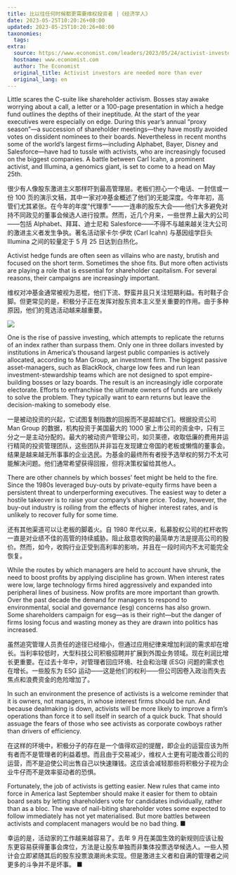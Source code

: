 ```yaml
---
title: 比以往任何时候都更需要维权投资者 |《经济学人》
date: 2023-05-25T10:20:26+08:00
updated: 2023-05-25T10:20:26+08:00
taxonomies:
  tags: 
extra:
  source: https://www.economist.com/leaders/2023/05/24/activist-investors-are-needed-more-than-ever
  hostname: www.economist.com
  author: The Economist
  original_title: Activist investors are needed more than ever
  original_lang: en
---
```


Little scares the C\-suite like shareholder activism. Bosses stay awake worrying about a call, a letter or a 100-page presentation in which a hedge fund outlines the depths of their ineptitude. At the start of the year executives were especially on edge. During this year’s annual “proxy season”—a succession of shareholder meetings—they have mostly avoided votes on dissident nominees to their boards. Nevertheless in recent months some of the world’s largest firms—including Alphabet, Bayer, Disney and Salesforce—have had to tussle with activists, who are increasingly focused on the biggest companies. A battle between Carl Icahn, a prominent activist, and Illumina, a genomics giant, is set to come to a head on May 25th.  

很少有人像股东激进主义那样吓到最高管理层。老板们担心一个电话、一封信或一份 100 页的演示文稿，其中一家对冲基金概述了他们的无能深度。今年年初，高管们尤其紧张。在今年的年度“代理季”——一连串的股东大会——他们大多避免对持不同政见的董事会候选人进行投票。然而，近几个月来，一些世界上最大的公司——包括 Alphabet、拜耳、迪士尼和 Salesforce——不得不与越来越关注大公司的激进主义者发生争执。著名活动家卡尔·伊坎 (Carl Icahn) 与基因组学巨头 Illumina 之间的较量定于 5 月 25 日达到白热化。

Activist hedge funds are often seen as villains who are nasty, brutish and focused on the short term. Sometimes the shoe fits. But more often activists are playing a role that is essential for shareholder capitalism. For several reasons, their campaigns are increasingly important.  

维权对冲基金通常被视为恶棍，他们下流、野蛮并且只关注短期利益。有时鞋子合脚。但更常见的是，积极分子正在发挥对股东资本主义至关重要的作用。由于多种原因，他们的竞选活动越来越重要。

![](https://www.economist.com/img/b/608/468/90/media-assets/image/20230527_LDC326.png)

One is the rise of passive investing, which attempts to replicate the returns of an index rather than surpass them. Only one in three dollars invested by institutions in America’s thousand largest public companies is actively allocated, according to Man Group, an investment firm. The biggest passive asset-managers, such as BlackRock, charge low fees and run lean investment-stewardship teams which are not designed to spot empire-building bosses or lazy boards. The result is an increasingly idle corporate electorate. Efforts to enfranchise the ultimate owners of funds are unlikely to solve the problem. They typically want to earn returns but leave the decision-making to somebody else.  

一是被动投资的兴起，它试图复制指数的回报而不是超越它们。根据投资公司 Man Group 的数据，机构投资于美国最大的 1000 家上市公司的资金中，只有三分之一是主动分配的。最大的被动资产管理公司，如贝莱德，收取低廉的费用并运行精简的投资管理团队，这些团队并非旨在发现建立帝国的老板或懒惰的董事会。结果是越来越无所事事的企业选民。为基金的最终所有者授予选举权的努力不太可能解决问题。他们通常希望获得回报，但将决策权留给其他人。

There are other channels by which bosses’ feet might be held to the fire. Since the 1980s leveraged buy-outs by private-equity firms have been a persistent threat to underperforming executives. The easiest way to deter a hostile takeover is to raise your company’s share price. Today, however, the buy-out industry is roiling from the effects of higher interest rates, and is unlikely to recover fully for some time.  

还有其他渠道可以让老板的脚着火。自 1980 年代以来，私募股权公司的杠杆收购一直是对业绩不佳的高管的持续威胁。阻止敌意收购的最简单方法是提高公司的股价。然而，如今，收购行业正受到高利率的影响，并且在一段时间内不太可能完全恢复。

While the routes by which managers are held to account have shrunk, the need to boost profits by applying discipline has grown. When interest rates were low, large technology firms hired aggressively and expanded into peripheral lines of business. Now profits are more important than growth. Over the past decade the demand for managers to respond to environmental, social and governance (esg) concerns has also grown. Some shareholders campaign for esg—as is their right—but the danger of firms losing focus and wasting money as they are drawn into politics has increased.  

虽然追究管理人员责任的途径已经缩小，但通过应用纪律来增加利润的需求却在增长。当利率较低时，大型科技公司积极招聘并扩展到外围业务领域。现在利润比增长更重要。在过去十年中，对管理者回应环境、社会和治理 (ESG) 问题的需求也在增长。一些股东为 ESG 运动——这是他们的权利——但公司因卷入政治而失去焦点和浪费资金的危险增加了。

In such an environment the presence of activists is a welcome reminder that it is owners, not managers, in whose interest firms should be run. And because dealmaking is down, activists will be more likely to improve a firm’s operations than force it to sell itself in search of a quick buck. That should assuage the fears of those who see activists as corporate cowboys rather than drivers of efficiency.  

在这样的环境中，积极分子的存在是一个值得欢迎的提醒，即企业的运营应该为所有者而不是管理者的利益着想。而且由于交易减少，维权人士更有可能改善公司的运营，而不是迫使公司出售自己以快速赚钱。这应该会减轻那些将积极分子视为企业牛仔而不是效率驱动者的恐惧。

Fortunately, the job of activists is getting easier. New rules that came into force in America last September should make it easier for them to obtain board seats by letting shareholders vote for candidates individually, rather than as a bloc. The wave of nail-biting shareholder votes some expected to follow immediately has not yet materialised. But more battles between activists and complacent managers would be no bad thing. ■  

幸运的是，活动家的工作越来越容易了。去年 9 月在美国生效的新规则应该让股东更容易获得董事会席位，方法是让股东单独而非集体投票选举候选人。一些人预计会立即紧随其后的股东投票浪潮尚未实现。但是激进主义者和自满的管理者之间更多的斗争并不是坏事。 ■

